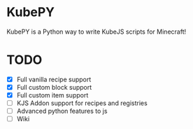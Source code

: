 # KubePY
KubePY is a Python way to write KubeJS scripts for Minecraft!

# TODO
- [x] Full vanilla recipe support
- [x] Full custom block support
- [x] Full custom item support
- [ ] KJS Addon support for recipes and registries
- [ ] Advanced python features to js
- [ ] Wiki
